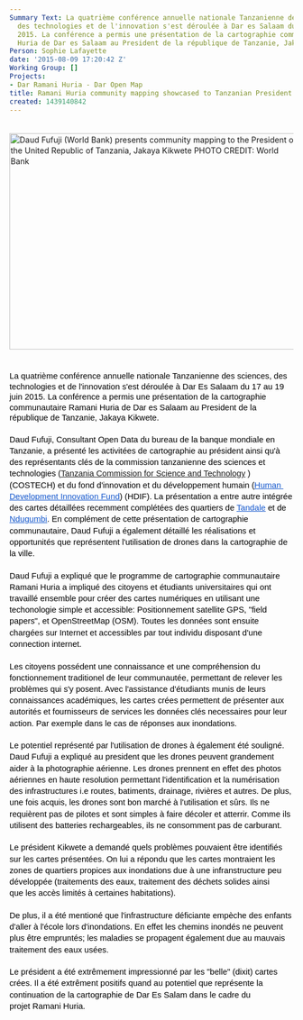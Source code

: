 ```yaml
---
Summary Text: La quatrième conférence annuelle nationale Tanzanienne des sciences,
  des technologies et de l'innovation s'est déroulée à Dar es Salaam du 17 au 19 juin
  2015. La conférence a permis une présentation de la cartographie communautaire Ramani
  Huria de Dar es Salaam au President de la république de Tanzanie, Jakaya Kikwete.
Person: Sophie Lafayette
date: '2015-08-09 17:20:42 Z'
Working Group: []
Projects:
- Dar Ramani Huria - Dar Open Map
title: Ramani Huria community mapping showcased to Tanzanian President Jakaya Kikwete
created: 1439140842
---
```

<p style="line-height: 1.38; margin-top: 0pt; margin-bottom: 0pt;" dir="ltr">&nbsp;</p><p style="line-height: 1.38; margin-top: 0pt; margin-bottom: 0pt;" dir="ltr"><img src="http://ramanihuria.org/wp-content/uploads/2015/07/CIQ2a_CXAAAdvcq-1024x768.jpg" alt="Daud Fufuji (World Bank) presents community mapping to the President of the United Republic of Tanzania, Jakaya Kikwete PHOTO CREDIT: World Bank" width="512" height="384"></p><p style="line-height: 1.38; margin-top: 0pt; margin-bottom: 0pt;" dir="ltr">&nbsp;</p><p style="line-height: 1.38; margin-top: 0pt; margin-bottom: 0pt;" dir="ltr">&nbsp;</p><p style="line-height: 1.38; margin-top: 0pt; margin-bottom: 0pt;" dir="ltr"><font color="#000000" face="Arial"><span style="font-size: 14.6666660308838px; line-height: 18.3999996185303px; white-space: pre-wrap;">La quatrième conférence annuelle nationale Tanzanienne des sciences, des technologies et de l'innovation s'est déroulée à Dar Es Salaam du 17 au 19 juin 2015. La conférence a permis une présentation de la cartographie communautaire Ramani Huria de Dar es Salaam au President de la république de Tanzanie, Jakaya Kikwete.</span></font></p><p style="line-height: 1.38; margin-top: 0pt; margin-bottom: 0pt;" dir="ltr">&nbsp;</p><p style="line-height: 1.38; margin-top: 0pt; margin-bottom: 0pt;" dir="ltr"><span style="font-size: 14.666666666666666px; font-family: Arial; color: #000000; background-color: transparent; font-weight: normal; font-style: normal; font-variant: normal; text-decoration: none; vertical-align: baseline; white-space: pre-wrap;">Daud Fufuji, Consultant Open Data du bureau de la banque mondiale en Tanzanie, a présenté les activitées de cartographie au président ainsi qu'à des représentants clés de la commission tanzanienne des sciences et technologies (</span><span style="font-size: 14.666666666666666px; font-family: Arial; color: #1155cc; background-color: transparent; font-weight: normal; font-style: normal; font-variant: normal; text-decoration: underline; vertical-align: baseline; white-space: pre-wrap;"><a title="Tanzania commission for Science and Technology" href="http://www.costech.or.tz/" target="_blank">Tanzania Commission for Science and Technology</a></span><span style="font-size: 14.666666666666666px; font-family: Arial; color: #000000; background-color: transparent; font-weight: normal; font-style: normal; font-variant: normal; text-decoration: none; vertical-align: baseline; white-space: pre-wrap;"> )(COSTECH) et du fond d'innovation et du développement humain (</span><a href="http://www.hdif-tz.org/"><span style="font-size: 14.666666666666666px; font-family: Arial; color: #1155cc; background-color: transparent; font-weight: normal; font-style: normal; font-variant: normal; text-decoration: underline; vertical-align: baseline; white-space: pre-wrap;">Human Development Innovation Fund</span></a><span style="font-size: 14.666666666666666px; font-family: Arial; color: #000000; background-color: transparent; font-weight: normal; font-style: normal; font-variant: normal; text-decoration: none; vertical-align: baseline; white-space: pre-wrap;">) (HDIF). La présentation a entre autre intégrée des cartes détaillées recemment complétées des quartiers de </span><a href="http://ramanihuria.org/focuswards/ramani-tandale/"><span style="font-size: 14.666666666666666px; font-family: Arial; color: #1155cc; background-color: transparent; font-weight: normal; font-style: normal; font-variant: normal; text-decoration: underline; vertical-align: baseline; white-space: pre-wrap;">Tandale</span></a><span style="font-size: 14.666666666666666px; font-family: Arial; color: #000000; background-color: transparent; font-weight: normal; font-style: normal; font-variant: normal; text-decoration: none; vertical-align: baseline; white-space: pre-wrap;"> et de </span><a href="http://ramanihuria.org/focuswards/ramani-ndugumbi/"><span style="font-size: 14.666666666666666px; font-family: Arial; color: #1155cc; background-color: transparent; font-weight: normal; font-style: normal; font-variant: normal; text-decoration: underline; vertical-align: baseline; white-space: pre-wrap;">Ndugumbi</span></a><span style="font-size: 14.666666666666666px; font-family: Arial; color: #000000; background-color: transparent; font-weight: normal; font-style: normal; font-variant: normal; text-decoration: none; vertical-align: baseline; white-space: pre-wrap;">. En complément de cette présentation de cartographie communautaire, Daud Fufuji a également détaillé les réalisations et opportunités que représentent l'utilisation de drones dans la cartographie de la ville.</span></p><p style="line-height: 1.38; margin-top: 0pt; margin-bottom: 0pt;" dir="ltr">&nbsp;</p><p style="line-height: 1.38; margin-top: 0pt; margin-bottom: 0pt;" dir="ltr"><span style="font-size: 14.666666666666666px; font-family: Arial; color: #000000; background-color: transparent; font-weight: normal; font-style: normal; font-variant: normal; text-decoration: none; vertical-align: baseline; white-space: pre-wrap;">Daud Fufuji a expliqué que le programme de cartographie communautaire Ramani Huria a impliqué des citoyens et étudiants universitaires qui ont travaillé ensemble pour créer des cartes numériques en utilisant une techonologie simple et accessible: Positionnement satellite GPS, "field papers", et OpenStreetMap (OSM). Toutes les données sont ensuite chargées sur Internet et accessibles par tout individu disposant d'une connection internet. </span></p><p style="line-height: 1.38; margin-top: 0pt; margin-bottom: 0pt;" dir="ltr">&nbsp;</p><p style="line-height: 1.38; margin-top: 0pt; margin-bottom: 0pt;" dir="ltr"><span style="font-size: 14.666666666666666px; font-family: Arial; color: #000000; background-color: transparent; font-weight: normal; font-style: normal; font-variant: normal; text-decoration: none; vertical-align: baseline; white-space: pre-wrap;">Les citoyens possédent une connaissance et une compréhension du fonctionnement traditionel de leur communautée, permettant de relever les problèmes qui s'y posent. Avec l'assistance d'étudiants munis de leurs connaissances académiques, les cartes crées permettent de présenter aux autorités et fournisseurs de services les données clés necessaires pour leur action. Par exemple dans le cas de réponses aux inondations. </span></p><p style="line-height: 1.38; margin-top: 0pt; margin-bottom: 0pt;" dir="ltr">&nbsp;</p><p style="line-height: 1.38; margin-top: 0pt; margin-bottom: 0pt;" dir="ltr"><span style="font-size: 14.666666666666666px; font-family: Arial; color: #000000; background-color: transparent; font-weight: normal; font-style: normal; font-variant: normal; text-decoration: none; vertical-align: baseline; white-space: pre-wrap;">Le potentiel représenté par l'utilisation de drones à également été souligné. Daud Fufuji a expliqué au president que les drones peuvent grandement aider à la photographie aérienne. Les drones prennent en effet des photos aériennes en haute resolution permettant l'identification et la numérisation des infrastructures i.e routes, batiments, drainage, rivières et autres. De plus, une fois acquis, les drones sont bon marché à l'utilisation et sûrs. Ils ne requièrent pas de pilotes et sont simples à faire décoler et atterrir. Comme ils utilisent des batteries rechargeables, ils ne consomment pas de carburant.</span></p><p style="line-height: 1.38; margin-top: 0pt; margin-bottom: 0pt;" dir="ltr">&nbsp;</p><p style="line-height: 1.38; margin-top: 0pt; margin-bottom: 0pt;" dir="ltr"><span style="font-size: 14.666666666666666px; font-family: Arial; color: #000000; background-color: transparent; font-weight: normal; font-style: normal; font-variant: normal; text-decoration: none; vertical-align: baseline; white-space: pre-wrap;">Le président Kikwete a demandé quels problèmes pouvaient être identifiés sur les cartes présentées. On lui a répondu que les cartes montraient les zones de quartiers propices aux inondations due à une infranstructure&nbsp;</span><span style="color: #000000; font-family: Arial; font-size: 14.6666660308838px; line-height: 18.3999996185303px; white-space: pre-wrap;">peu développée (t</span><span style="color: #000000; font-family: Arial; font-size: 14.6666666666667px; white-space: pre-wrap; line-height: 1.38; background-color: transparent;">raitements des eaux, traitement des déchets solides ainsi </span></p><p style="line-height: 1.38; margin-top: 0pt; margin-bottom: 0pt;" dir="ltr"><span style="color: #000000; font-family: Arial; font-size: 14.6666666666667px; white-space: pre-wrap; line-height: 1.38; background-color: transparent;">que les accès limités à certaines habitations). </span></p><p style="line-height: 1.38; margin-top: 0pt; margin-bottom: 0pt;" dir="ltr">&nbsp;</p><p style="line-height: 1.38; margin-top: 0pt; margin-bottom: 0pt;" dir="ltr"><span style="color: #000000; font-family: Arial; font-size: 14.6666666666667px; white-space: pre-wrap; line-height: 1.38; background-color: transparent;">De plus, il a été mentioné que l'infrastructure déficiante empèche des enfants d'aller à l'école lors d'inondations. En effet les chemins inondés ne peuvent plus être empruntés; les maladies se propagent également due au mauvais traitement des eaux usées.</span></p><p style="line-height: 1.38; margin-top: 0pt; margin-bottom: 0pt;" dir="ltr">&nbsp;</p><p style="line-height: 1.38; margin-top: 0pt; margin-bottom: 0pt;" dir="ltr"><span style="font-size: 14.666666666666666px; font-family: Arial; color: #000000; background-color: transparent; font-weight: normal; font-style: normal; font-variant: normal; text-decoration: none; vertical-align: baseline; white-space: pre-wrap;">Le président a été extrêmement impressionné par les "belle" (dixit) cartes crées. Il a été extrêment positifs quand au potentiel que représente la continuation de la cartographie de Dar Es Salam dans le cadre du projet&nbsp;</span><span style="color: #000000; font-family: Arial; font-size: 14.6666660308838px; line-height: 18.3999996185303px; white-space: pre-wrap;">Ramani Huria</span><span style="color: #000000; font-family: Arial; font-size: 14.6666666666667px; white-space: pre-wrap; line-height: 1.38; background-color: transparent;">. </span></p>
